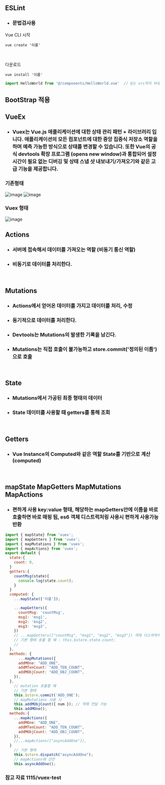 ## ESLint 
- ### 문법검사용


Vue CLI 시작

```
vue create '이름'
```
<br>

다운로드
```
vue install '이름'
```

```javaScript
import HelloWorld from '@/components/HelloWorld.vue'  // @는 src까지 바로 이동
```

## BootStrap 적용


## VueEx
- ### Vuex는 Vue.js 애플리케이션에 대한 상태 관리 패턴 + 라이브러리 입니다. 애플리케이션의 모든 컴포넌트에 대한 중앙 집중식 저장소 역할을 하며 예측 가능한 방식으로 상태를 변경할 수 있습니다. 또한 Vue의 공식 devtools 확장 프로그램 (opens new window)과 통합되어 설정 시간이 필요 없는 디버깅 및 상태 스냅 샷 내보내기/가져오기와 같은 고급 기능을 제공합니다.

### 기존형태  

![image](https://user-images.githubusercontent.com/71022555/141711690-51ef0016-cda4-4e2f-b205-e913507f233b.png)
![image](https://user-images.githubusercontent.com/71022555/141711727-8fccf29b-71cd-4cfa-aa36-5fba4fe0085e.png)  

### Vuex 형태
![image](https://user-images.githubusercontent.com/71022555/141713505-bd7042bd-ef27-429f-a8a3-d66e85166638.png)
<br>

## Actions 
- ### 서버에 접속해서 데이터를 가져오는 역할 (비동기 통신 역할)
- ### 비동기로 데이터를 처리한다.
<br>

## Mutations
- ### Actions에서 얻어온 데이터를 가지고 데이터를 처리, 수정
- ### 동기적으로 데이터를 처리한다.
- ### Devtools는 Mutations의 발생한 기록을 남긴다.
- ### Mutations는 직접 호출이 불가능하고 store.commit('정의된 이름')으로 호출
<br>

## State
- ### Mutations에서 가공된 최종 형태의 데이터
- ### State 데이터를 사용할 때 getters를 통해 조회
<br>

## Getters
- ### Vue Instance의 Computed와 같은 역할 State를 기반으로 계산(computed)
<br>

## mapState MapGetters MapMutations MapActions
- ### 편하게 사용 key:value 형태, 해당하는 mapGetters안에 이름을 바로 호출하면 바로 매핑 됨, es6 객체 디스트럭처링 사용시 편하게 사용가능 반환
```javaScript
import { mapState} from 'vuex';
import { mapGetters } from 'vuex';
import { mapMutations } from 'vuex';
import { mapActions} from 'vuex';
export default {
  state:{
    count: 0,
  }
  getters:{
    countMsg(state){
      console.log(state.count);
    }
  }
  computed: { 
    ...mapState(['이름']);

    ...mapGetters({
      countMsg: 'countMsg',
      msg1: 'msg1',
      msg2: 'msg2',
      msg3: 'msg3',
    }) 
    // ...mapGetters(["countMsg", "msg1", "msg2", "msg3"]) 객체 디스처럭처링 활용
    // 기본 형태 호출 할 때 : this.$store.state.count;
    // 
  },
  methods: {
      ...mapMutations({
      addMOne: "ADD_ONE",
      addMTenCount: "ADD_TEN_COUNT",
      addMObjCount: "ADD_OBJ_COUNT",
    }),
  },
    // mutation 호출할 때
    // 기본 형태
    this.$store.commit('ADD_ONE');
    // mapMutations 사용 시
    this.addMObjCount({ num }); // 객체 전달 가능
    this.addMOne();
  methods:{
    ...mapActions({
      addMOne: "ADD_ONE",
      addMTenCount: "ADD_TEN_COUNT",
      addMObjCount: "ADD_OBJ_COUNT",
    }),
    //...mapActions(["asyncAddOne"]),
  }
    // 기본 형태
    this.$store.dispatch("asyncAddOne");
    // mapActions에 선언
    this.asyncAddOne();
```

### 참고 자료 1115/vuex-test